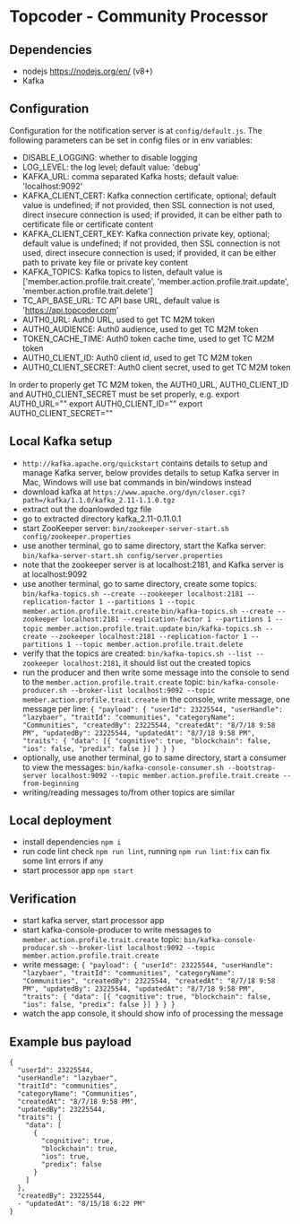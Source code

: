 # Topcoder - Community Processor

## Dependencies

- nodejs https://nodejs.org/en/ (v8+)
- Kafka

## Configuration

Configuration for the notification server is at `config/default.js`.
The following parameters can be set in config files or in env variables:

- DISABLE_LOGGING: whether to disable logging
- LOG_LEVEL: the log level; default value: 'debug'
- KAFKA_URL: comma separated Kafka hosts; default value: 'localhost:9092'
- KAFKA_CLIENT_CERT: Kafka connection certificate, optional; default value is undefined;
    if not provided, then SSL connection is not used, direct insecure connection is used;
    if provided, it can be either path to certificate file or certificate content
- KAFKA_CLIENT_CERT_KEY: Kafka connection private key, optional; default value is undefined;
    if not provided, then SSL connection is not used, direct insecure connection is used;
    if provided, it can be either path to private key file or private key content
- KAFKA_TOPICS: Kafka topics to listen, default value is ['member.action.profile.trait.create', 'member.action.profile.trait.update', 'member.action.profile.trait.delete']
- TC_API_BASE_URL: TC API base URL, default value is 'https://api.topcoder.com'
- AUTH0_URL: Auth0 URL, used to get TC M2M token
- AUTH0_AUDIENCE: Auth0 audience, used to get TC M2M token
- TOKEN_CACHE_TIME: Auth0 token cache time, used to get TC M2M token
- AUTH0_CLIENT_ID: Auth0 client id, used to get TC M2M token
- AUTH0_CLIENT_SECRET: Auth0 client secret, used to get TC M2M token

In order to properly get TC M2M token, the AUTH0_URL, AUTH0_CLIENT_ID and AUTH0_CLIENT_SECRET must be set properly, e.g.
export AUTH0_URL="<Auth0 URL>"
export AUTH0_CLIENT_ID="<Auth0 Client ID>"
export AUTH0_CLIENT_SECRET="<Auth0 Client Secret>"

## Local Kafka setup

- `http://kafka.apache.org/quickstart` contains details to setup and manage Kafka server,
  below provides details to setup Kafka server in Mac, Windows will use bat commands in bin/windows instead
- download kafka at `https://www.apache.org/dyn/closer.cgi?path=/kafka/1.1.0/kafka_2.11-1.1.0.tgz`
- extract out the doanlowded tgz file
- go to extracted directory kafka_2.11-0.11.0.1
- start ZooKeeper server:
  `bin/zookeeper-server-start.sh config/zookeeper.properties`
- use another terminal, go to same directory, start the Kafka server:
  `bin/kafka-server-start.sh config/server.properties`
- note that the zookeeper server is at localhost:2181, and Kafka server is at localhost:9092
- use another terminal, go to same directory, create some topics:
  `bin/kafka-topics.sh --create --zookeeper localhost:2181 --replication-factor 1 --partitions 1 --topic member.action.profile.trait.create`
  `bin/kafka-topics.sh --create --zookeeper localhost:2181 --replication-factor 1 --partitions 1 --topic member.action.profile.trait.update`
  `bin/kafka-topics.sh --create --zookeeper localhost:2181 --replication-factor 1 --partitions 1 --topic member.action.profile.trait.delete`
- verify that the topics are created:
  `bin/kafka-topics.sh --list --zookeeper localhost:2181`,
  it should list out the created topics
- run the producer and then write some message into the console to send to the `member.action.profile.trait.create` topic:
  `bin/kafka-console-producer.sh --broker-list localhost:9092 --topic member.action.profile.trait.create`
  in the console, write message, one message per line:
  `{ "payload": { "userId": 23225544, "userHandle": "lazybaer", "traitId": "communities", "categoryName": "Communities", "createdBy": 23225544, "createdAt": "8/7/18 9:58 PM", "updatedBy": 23225544, "updatedAt": "8/7/18 9:58 PM", "traits": { "data": [{ "cognitive": true, "blockchain": false, "ios": false, "predix": false }] } } }`
- optionally, use another terminal, go to same directory, start a consumer to view the messages:
  `bin/kafka-console-consumer.sh --bootstrap-server localhost:9092 --topic member.action.profile.trait.create --from-beginning`
- writing/reading messages to/from other topics are similar

## Local deployment

- install dependencies `npm i`
- run code lint check `npm run lint`, running `npm run lint:fix` can fix some lint errors if any
- start processor app `npm start`

## Verification

- start kafka server, start processor app
- start kafka-console-producer to write messages to `member.action.profile.trait.create` topic:
  `bin/kafka-console-producer.sh --broker-list localhost:9092 --topic member.action.profile.trait.create`
- write message:
  `{ "payload": { "userId": 23225544, "userHandle": "lazybaer", "traitId": "communities", "categoryName": "Communities", "createdBy": 23225544, "createdAt": "8/7/18 9:58 PM", "updatedBy": 23225544, "updatedAt": "8/7/18 9:58 PM", "traits": { "data": [{ "cognitive": true, "blockchain": false, "ios": false, "predix": false }] } } }`
- watch the app console, it should show info of processing the message

## Example bus payload

```
{
  "userId": 23225544,
  "userHandle": "lazybaer",
  "traitId": "communities",
  "categoryName": "Communities",
  "createdAt": "8/7/18 9:58 PM",
  "updatedBy": 23225544,
  "traits": {
    "data": [
      {
        "cognitive": true,
        "blockchain": true,
        "ios": true,
        "predix": false
      }
    ]
  },
  "createdBy": 23225544,
  - "updatedAt": "8/15/18 6:22 PM"
}
```
